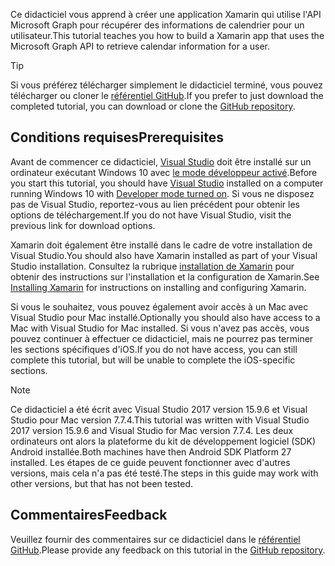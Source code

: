 <!-- markdownlint-disable MD002 MD041 -->

<span data-ttu-id="fb88f-101">Ce didacticiel vous apprend à créer une application Xamarin qui utilise l'API Microsoft Graph pour récupérer des informations de calendrier pour un utilisateur.</span><span class="sxs-lookup"><span data-stu-id="fb88f-101">This tutorial teaches you how to build a Xamarin app that uses the Microsoft Graph API to retrieve calendar information for a user.</span></span>

> [!TIP]
> <span data-ttu-id="fb88f-102">Si vous préférez télécharger simplement le didacticiel terminé, vous pouvez télécharger ou cloner le [référentiel GitHub](https://github.com/microsoftgraph/msgraph-training-xamarin).</span><span class="sxs-lookup"><span data-stu-id="fb88f-102">If you prefer to just download the completed tutorial, you can download or clone the [GitHub repository](https://github.com/microsoftgraph/msgraph-training-xamarin).</span></span>

## <a name="prerequisites"></a><span data-ttu-id="fb88f-103">Conditions requises</span><span class="sxs-lookup"><span data-stu-id="fb88f-103">Prerequisites</span></span>

<span data-ttu-id="fb88f-104">Avant de commencer ce didacticiel, [Visual Studio](https://visualstudio.microsoft.com/vs/) doit être installé sur un ordinateur exécutant Windows 10 avec [le mode développeur activé](https://docs.microsoft.com/windows/uwp/get-started/enable-your-device-for-development).</span><span class="sxs-lookup"><span data-stu-id="fb88f-104">Before you start this tutorial, you should have [Visual Studio](https://visualstudio.microsoft.com/vs/) installed on a computer running Windows 10 with [Developer mode turned on](https://docs.microsoft.com/windows/uwp/get-started/enable-your-device-for-development).</span></span> <span data-ttu-id="fb88f-105">Si vous ne disposez pas de Visual Studio, reportez-vous au lien précédent pour obtenir les options de téléchargement.</span><span class="sxs-lookup"><span data-stu-id="fb88f-105">If you do not have Visual Studio, visit the previous link for download options.</span></span>

<span data-ttu-id="fb88f-106">Xamarin doit également être installé dans le cadre de votre installation de Visual Studio.</span><span class="sxs-lookup"><span data-stu-id="fb88f-106">You should also have Xamarin installed as part of your Visual Studio installation.</span></span> <span data-ttu-id="fb88f-107">Consultez la rubrique [installation de Xamarin](/xamarin/cross-platform/get-started/installation) pour obtenir des instructions sur l'installation et la configuration de Xamarin.</span><span class="sxs-lookup"><span data-stu-id="fb88f-107">See [Installing Xamarin](/xamarin/cross-platform/get-started/installation) for instructions on installing and configuring Xamarin.</span></span>

<span data-ttu-id="fb88f-108">Si vous le souhaitez, vous pouvez également avoir accès à un Mac avec Visual Studio pour Mac installé.</span><span class="sxs-lookup"><span data-stu-id="fb88f-108">Optionally you should also have access to a Mac with Visual Studio for Mac installed.</span></span> <span data-ttu-id="fb88f-109">Si vous n'avez pas accès, vous pouvez continuer à effectuer ce didacticiel, mais ne pourrez pas terminer les sections spécifiques d'iOS.</span><span class="sxs-lookup"><span data-stu-id="fb88f-109">If you do not have access, you can still complete this tutorial, but will be unable to complete the iOS-specific sections.</span></span>

> [!NOTE]
> <span data-ttu-id="fb88f-110">Ce didacticiel a été écrit avec Visual Studio 2017 version 15.9.6 et Visual Studio pour Mac version 7.7.4.</span><span class="sxs-lookup"><span data-stu-id="fb88f-110">This tutorial was written with Visual Studio 2017 version 15.9.6 and Visual Studio for Mac version 7.7.4.</span></span> <span data-ttu-id="fb88f-111">Les deux ordinateurs ont alors la plateforme du kit de développement logiciel (SDK) Android installée.</span><span class="sxs-lookup"><span data-stu-id="fb88f-111">Both machines have then Android SDK Platform 27 installed.</span></span> <span data-ttu-id="fb88f-112">Les étapes de ce guide peuvent fonctionner avec d'autres versions, mais cela n'a pas été testé.</span><span class="sxs-lookup"><span data-stu-id="fb88f-112">The steps in this guide may work with other versions, but that has not been tested.</span></span>

## <a name="feedback"></a><span data-ttu-id="fb88f-113">Commentaires</span><span class="sxs-lookup"><span data-stu-id="fb88f-113">Feedback</span></span>

<span data-ttu-id="fb88f-114">Veuillez fournir des commentaires sur ce didacticiel dans le [référentiel GitHub](https://github.com/microsoftgraph/msgraph-training-xamarin).</span><span class="sxs-lookup"><span data-stu-id="fb88f-114">Please provide any feedback on this tutorial in the [GitHub repository](https://github.com/microsoftgraph/msgraph-training-xamarin).</span></span>